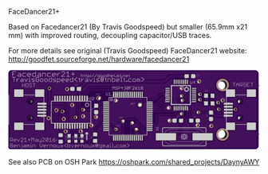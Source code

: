 FaceDancer21+

Based on Facedancer21 (By Travis Goodspeed) but smaller (65.9mm x21 mm) with improved routing, decoupling capacitor/USB traces.

For more details see original (Travis Goodspeed) FaceDancer21 website:
http://goodfet.sourceforge.net/hardware/facedancer21

![FaceDancer21+ PCB OSHPark](facedancer21plus_OSHPark.jpg)

See also PCB on OSH Park
https://oshpark.com/shared_projects/DaynyAWY

